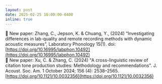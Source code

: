 ```yaml
---
layout: post
date: 2025-02-25 10:00:00-0400
inline: true
---
```



📑 New paper: Zhang, C., Jepson, K. & Chuang, Y., (2024) “Investigating differences in lab-quality and remote recording methods with dynamic acoustic measures”, Laboratory Phonology 15(1). doi: [https://doi.org/10.16995/labphon.10492](https://doi.org/10.16995/labphon.10492)
<br>
📑 New paper: Xu, C. & Zhang, C. (2024) "A cross-linguistic review of citation tone production studies: Methodology and recommendations". J. Acoust. Soc. Am. 1 October 2024; 156 (4): 2538–2565. [https://doi.org/10.1121/10.0032356](https://doi.org/10.1121/10.0032356)